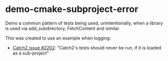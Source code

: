# demo-cmake-subproject-error

Demo a common pattern of tests being used, unintentionally, when a library is used via add_subdirectory, FetchContent and similar

This was created to use an example when logging:

* [Catch2 issue #2202](https://github.com/catchorg/Catch2/issues/2202): "Catch2's tests should never be run, if it is loaded as a sub-project"